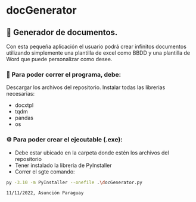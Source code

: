 # docGenerator
## 	:toolbox: Generador de documentos. 

<p>
Con esta pequeña aplicación el usuario podrá crear infinitos documentos utilizando simplemente una plantilla de excel como BBDD y una plantilla de Word que puede personalizar como desee.
</p>


### :key: Para poder correr el programa, debe:

Descargar los archivos del repositorio.
Instalar todas las librerias necesarias:
- docxtpl
- tqdm
- pandas
- os

### :gear: Para poder crear el ejecutable (.exe):

- Debe estar ubicado en la carpeta donde estén los archivos del repositorio
- Tener instalado la libreria de PyInstaller
- Correr el sgte comando:

```bash
py -3.10 -m PyInstaller --onefile .\docGenerator.py
```

`11/11/2022, Asunción Paraguay`
